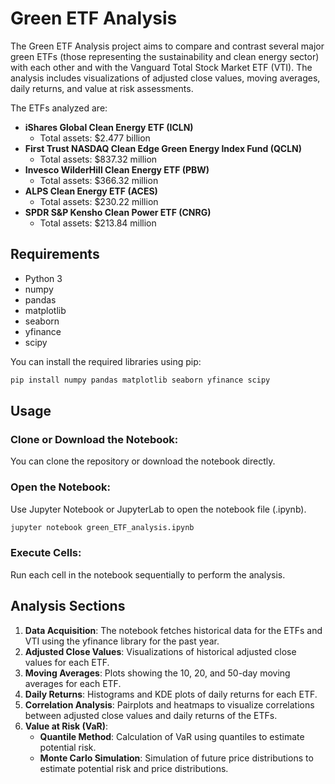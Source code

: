 # Green ETF Analysis

The Green ETF Analysis project aims to compare and contrast several major green ETFs (those representing the sustainability and clean energy sector) with each other and with the Vanguard Total Stock Market ETF (VTI). The analysis includes visualizations of adjusted close values, moving averages, daily returns, and value at risk assessments.

The ETFs analyzed are:

- **iShares Global Clean Energy ETF (ICLN)**  
  - Total assets: $2.477 billion
- **First Trust NASDAQ Clean Edge Green Energy Index Fund (QCLN)**  
  - Total assets: $837.32 million
- **Invesco WilderHill Clean Energy ETF (PBW)**  
  - Total assets: $366.32 million
- **ALPS Clean Energy ETF (ACES)**  
  - Total assets: $230.22 million
- **SPDR S&P Kensho Clean Power ETF (CNRG)**  
  - Total assets: $213.84 million

## Requirements

- Python 3
- numpy
- pandas
- matplotlib
- seaborn
- yfinance
- scipy

You can install the required libraries using pip:

```bash
pip install numpy pandas matplotlib seaborn yfinance scipy
```

## Usage

### Clone or Download the Notebook:
You can clone the repository or download the notebook directly.

### Open the Notebook:
Use Jupyter Notebook or JupyterLab to open the notebook file (.ipynb).

```bash
jupyter notebook green_ETF_analysis.ipynb
```

### Execute Cells:
Run each cell in the notebook sequentially to perform the analysis.

## Analysis Sections

1. **Data Acquisition**:
The notebook fetches historical data for the ETFs and VTI using the yfinance library for the past year.
2. **Adjusted Close Values**:
Visualizations of historical adjusted close values for each ETF.
3. **Moving Averages**:
Plots showing the 10, 20, and 50-day moving averages for each ETF.
4. **Daily Returns**:
Histograms and KDE plots of daily returns for each ETF.
5. **Correlation Analysis**:
Pairplots and heatmaps to visualize correlations between adjusted close values and daily returns of the ETFs.
6. **Value at Risk (VaR)**:
    - **Quantile Method**: Calculation of VaR using quantiles to estimate potential risk.
    - **Monte Carlo Simulation**: Simulation of future price distributions to estimate potential risk and price distributions.
